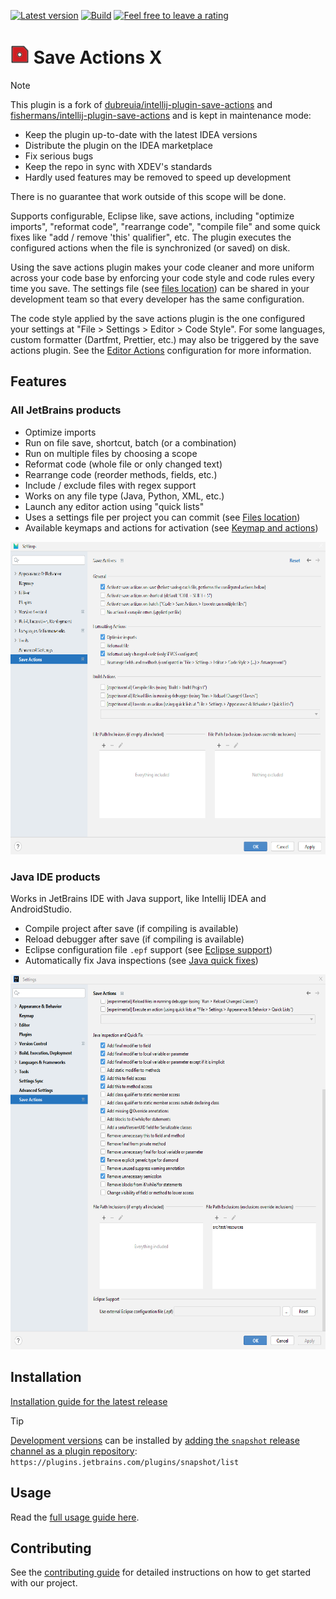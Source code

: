 [![Latest version](https://img.shields.io/jetbrains/plugin/v/22113?logo=jetbrains)](https://plugins.jetbrains.com/plugin/22113)
[![Build](https://img.shields.io/github/actions/workflow/status/xdev-software/intellij-plugin-save-actions/check-build.yml?branch=develop)](https://github.com/xdev-software/intellij-plugin-save-actions/actions/workflows/check-build.yml?query=branch%3Adevelop)
[![Feel free to leave a rating](https://img.shields.io/jetbrains/plugin/r/rating/22113?style=social&logo=jetbrains&label=Feel%20free%20to%20leave%20a%20rating)](https://plugins.jetbrains.com/plugin/22113/reviews)

# <img alt="Save Actions Plugin icon light" src="./src/main/resources/META-INF/pluginIcon.svg" width="30"> Save Actions X

> [!NOTE]  
> This plugin is a fork of [dubreuia/intellij-plugin-save-actions](https://github.com/dubreuia/intellij-plugin-save-actions) and [fishermans/intellij-plugin-save-actions](https://github.com/fishermans/intellij-plugin-save-actions) and is kept in maintenance mode:
> * Keep the plugin up-to-date with the latest IDEA versions
> * Distribute the plugin on the IDEA marketplace
> * Fix serious bugs
> * Keep the repo in sync with XDEV's standards
> * Hardly used features may be removed to speed up development
>
> There is no guarantee that work outside of this scope will be done.

Supports configurable, Eclipse like, save actions, including "optimize imports", "reformat code", "rearrange code", "compile file" and some quick fixes like "add / remove 'this' qualifier", etc. The plugin executes the configured actions when the file is synchronized (or saved) on disk.

Using the save actions plugin makes your code cleaner and more uniform across your code base by enforcing your code style and code rules every time you save. The settings file (see [files location](./USAGE.md#files-location)) can be shared in your development team so that every developer has the same configuration.

The code style applied by the save actions plugin is the one configured your settings at "File > Settings > Editor > Code Style". For some languages, custom formatter (Dartfmt, Prettier, etc.) may also be triggered by the save actions plugin. See the [Editor Actions](./USAGE.md#editor-actions) configuration for more information.

## Features

### All JetBrains products

- Optimize imports
- Run on file save, shortcut, batch (or a combination)
- Run on multiple files by choosing a scope
- Reformat code (whole file or only changed text)
- Rearrange code (reorder methods, fields, etc.)
- Include / exclude files with regex support
- Works on any file type (Java, Python, XML, etc.)
- Launch any editor action using "quick lists"
- Uses a settings file per project you can commit (see [Files location](./USAGE.md#files-location))
- Available keymaps and actions for activation (see [Keymap and actions](./USAGE.md#keymap-and-actions))

<img src="./assets/intellij-save-actions-plugin-settings-page.png" alt="Save actions plugin settings page" height=500 />

### Java IDE products

Works in JetBrains IDE with Java support, like Intellij IDEA and AndroidStudio.

- Compile project after save (if compiling is available)
- Reload debugger after save (if compiling is available)
- Eclipse configuration file `.epf` support (see [Eclipse support](./USAGE.md#eclipse-support))
- Automatically fix Java inspections (see [Java quick fixes](./USAGE.md#java-fixes))

<img src="./assets/intellij-save-actions-plugin-settings-page-java.png" alt="Save actions plugin settings page for Java" height=600 />

## Installation
[Installation guide for the latest release](https://github.com/xdev-software/intellij-plugin-save-actions/releases/latest#Installation)

> [!TIP]  
> [Development versions](https://plugins.jetbrains.com/plugin/22113/versions/snapshot) can be installed by [adding the ``snapshot`` release channel as a plugin repository](https://www.jetbrains.com/help/idea/managing-plugins.html#repos):<br/>
> ``https://plugins.jetbrains.com/plugins/snapshot/list``

## Usage

Read the [full usage guide here](./USAGE.md).

## Contributing
See the [contributing guide](./CONTRIBUTING.md) for detailed instructions on how to get started with our project.
